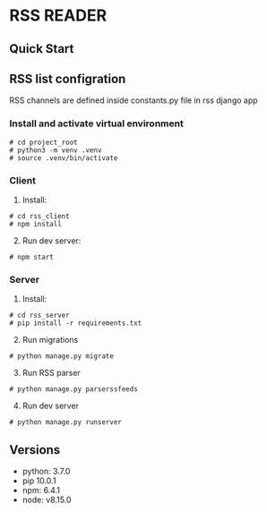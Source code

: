 # RSS READER

## Quick Start

## RSS list configration
RSS channels are defined inside constants.py file in rss django app

### Install and activate virtual environment
```
# cd project_root
# python3 -m venv .venv
# source .venv/bin/activate
```

### Client

  1) Install:
  ```
  # cd rss_client
  # npm install
  ```
  2) Run dev server:
  ```
  # npm start
  ```

### Server

  1) Install:
  ```
  # cd rss_server
  # pip install -r requirements.txt
  ```
  2) Run migrations
  ```
  # python manage.py migrate
  ```
  3) Run RSS parser
  ```
  # python manage.py parserssfeeds
  ```
  4) Run dev server
  ```
  # python manage.py runserver
  ```

## Versions
* python: 3.7.0
* pip 10.0.1
* npm: 6.4.1
* node: v8.15.0
